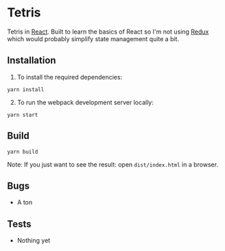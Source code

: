 # Tetris

Tetris in [React](https://facebook.github.io/react/). Built to learn the basics of React so I'm not using [Redux](http://redux.js.org/) which would probably simplify state management quite a bit.

## Installation

1. To install the required dependencies:

```
yarn install
```

2. To run the webpack development server locally:

```
yarn start
```

## Build

```
yarn build
```

Note: If you just want to see the result: open `dist/index.html` in a browser.

## Bugs

- A ton

## Tests

- Nothing yet
